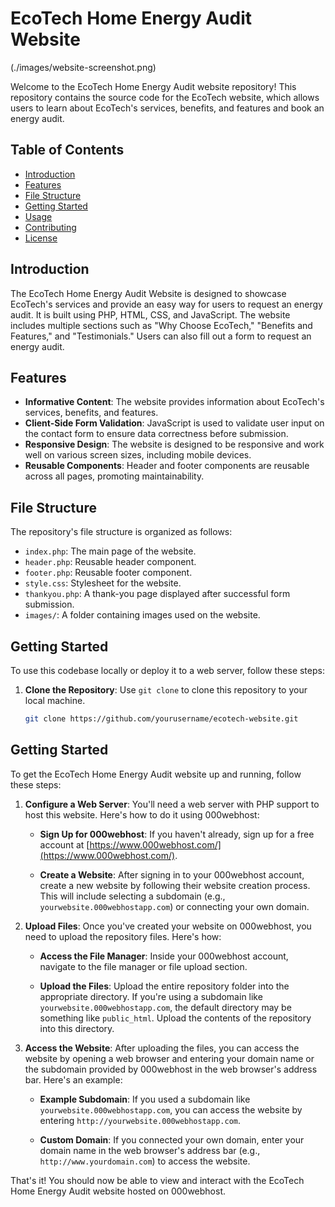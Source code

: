 # EcoTech Home Energy Audit Website

(./images/website-screenshot.png)

Welcome to the EcoTech Home Energy Audit website repository! This repository contains the source code for the EcoTech website, which allows users to learn about EcoTech's services, benefits, and features and book an energy audit.

## Table of Contents

- [Introduction](#introduction)
- [Features](#features)
- [File Structure](#file-structure)
- [Getting Started](#getting-started)
- [Usage](#usage)
- [Contributing](#contributing)
- [License](#license)

## Introduction

The EcoTech Home Energy Audit Website is designed to showcase EcoTech's services and provide an easy way for users to request an energy audit. It is built using PHP, HTML, CSS, and JavaScript. The website includes multiple sections such as "Why Choose EcoTech," "Benefits and Features," and "Testimonials." Users can also fill out a form to request an energy audit.

## Features

- **Informative Content**: The website provides information about EcoTech's services, benefits, and features.
- **Client-Side Form Validation**: JavaScript is used to validate user input on the contact form to ensure data correctness before submission.
- **Responsive Design**: The website is designed to be responsive and work well on various screen sizes, including mobile devices.
- **Reusable Components**: Header and footer components are reusable across all pages, promoting maintainability.

## File Structure

The repository's file structure is organized as follows:

- `index.php`: The main page of the website.
- `header.php`: Reusable header component.
- `footer.php`: Reusable footer component.
- `style.css`: Stylesheet for the website.
- `thankyou.php`: A thank-you page displayed after successful form submission.
- `images/`: A folder containing images used on the website.

## Getting Started

To use this codebase locally or deploy it to a web server, follow these steps:

1. **Clone the Repository**: Use `git clone` to clone this repository to your local machine.

   ```bash
   git clone https://github.com/yourusername/ecotech-website.git
   
## Getting Started

To get the EcoTech Home Energy Audit website up and running, follow these steps:

1. **Configure a Web Server**: You'll need a web server with PHP support to host this website. Here's how to do it using 000webhost:

   - **Sign Up for 000webhost**: If you haven't already, sign up for a free account at [https://www.000webhost.com/](https://www.000webhost.com/).

   - **Create a Website**: After signing in to your 000webhost account, create a new website by following their website creation process. This will include selecting a subdomain (e.g., `yourwebsite.000webhostapp.com`) or connecting your own domain.

2. **Upload Files**: Once you've created your website on 000webhost, you need to upload the repository files. Here's how:

   - **Access the File Manager**: Inside your 000webhost account, navigate to the file manager or file upload section.

   - **Upload the Files**: Upload the entire repository folder into the appropriate directory. If you're using a subdomain like `yourwebsite.000webhostapp.com`, the default directory may be something like `public_html`. Upload the contents of the repository into this directory.

3. **Access the Website**: After uploading the files, you can access the website by opening a web browser and entering your domain name or the subdomain provided by 000webhost in the web browser's address bar. Here's an example:

   - **Example Subdomain**: If you used a subdomain like `yourwebsite.000webhostapp.com`, you can access the website by entering `http://yourwebsite.000webhostapp.com`.

   - **Custom Domain**: If you connected your own domain, enter your domain name in the web browser's address bar (e.g., `http://www.yourdomain.com`) to access the website.

That's it! You should now be able to view and interact with the EcoTech Home Energy Audit website hosted on 000webhost.
